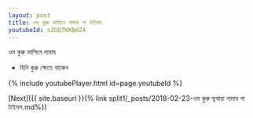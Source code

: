 ```yaml
---
layout: post
title: ওম কুরু ভাসিনে নামায গা টাইমস
youtubeId: sZGQ7KKBdZ4
---
```

 
 
 ওম কুরু ভাসিনে নামায  
 
 -  যিনি কুরু ক্ষেতে থাকেন 
 
  
 
  
 
 
 
 
 
 


{% include youtubePlayer.html id=page.youtubeId %}
 
[Next]({{ site.baseurl }}{% link  split1/_posts/2018-02-23-ওম কুরু ভূথায়া নামায গা টাইমস.md%})
 
